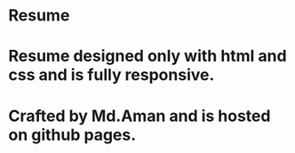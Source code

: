 # Resume
# Resume designed only with html and css and is fully responsive. 

# Crafted by Md.Aman and is hosted on github pages.

